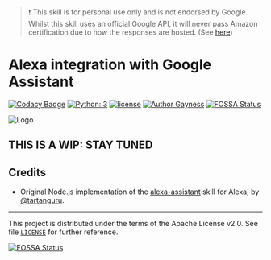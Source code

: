 > :heavy_exclamation_mark: This skill is for personal use only and is not endorsed by Google. Whilst this skill uses an official Google API, it will never pass Amazon certification due to how the responses are hosted. (See [here][1])

# Alexa integration with Google Assistant

[![Codacy Badge][codacy-img]][codacy-link]
[![Python: 3][python3-img]][python3-link]
[![license][license-img]][license-link]
[![Author Gayness][gayness-img]][gayness-link]
[![FOSSA Status](https://app.fossa.io/api/projects/git%2Bgithub.com%2Fcirchioz%2Fgoogle-assistant-alexa-skill.svg?type=shield)](https://app.fossa.io/projects/git%2Bgithub.com%2Fcirchioz%2Fgoogle-assistant-alexa-skill?ref=badge_shield)

![Logo][logo-img]

## THIS IS A WIP: STAY TUNED

## Credits

- Original Node.js implementation of the [alexa-assistant][2] skill for Alexa, by [@tartanguru][3].

---
This project is distributed under the terms of the Apache License v2.0.
See file [`LICENSE`][4] for further reference.

 [1]: https://github.com/tartanguru/alexa-assistant/blob/master/readme.md
 [2]: https://github.com/tartanguru/alexa-assistant
 [3]: https://github.com/tartanguru
 [4]: https://github.com/circhioz/google-assistant-alexa-skill/blob/master/LICENSE

 [logo-img]: https://raw.githubusercontent.com/circhioz/google-assistant-alexa-skill/assets/logo.png
 [license-link]: https://opensource.org/licenses/Apache-2.0
 [license-img]: https://img.shields.io/badge/License-Apache%202.0-blue.svg
 [python3-link]: https://docs.python.org/3.6/
 [python3-img]: https://img.shields.io/badge/python-3.6-brightgreen.svg
 [gayness-link]: https://github.com/circhioz
 [gayness-img]: https://img.shields.io/badge/Author%20gayness-100%25-ff69b4.svg
 [codacy-link]: https://www.codacy.com/app/circhioz/google-assistant-alexa-skill?utm_source=github.com&amp;utm_medium=referral&amp;utm_content=circhioz/google-assistant-alexa-skill&amp;utm_campaign=Badge_Grade
 [codacy-img]: https://api.codacy.com/project/badge/Grade/475d297827f842a7a72d3c8f405bad29


[![FOSSA Status](https://app.fossa.io/api/projects/git%2Bgithub.com%2Fcirchioz%2Fgoogle-assistant-alexa-skill.svg?type=large)](https://app.fossa.io/projects/git%2Bgithub.com%2Fcirchioz%2Fgoogle-assistant-alexa-skill?ref=badge_large)